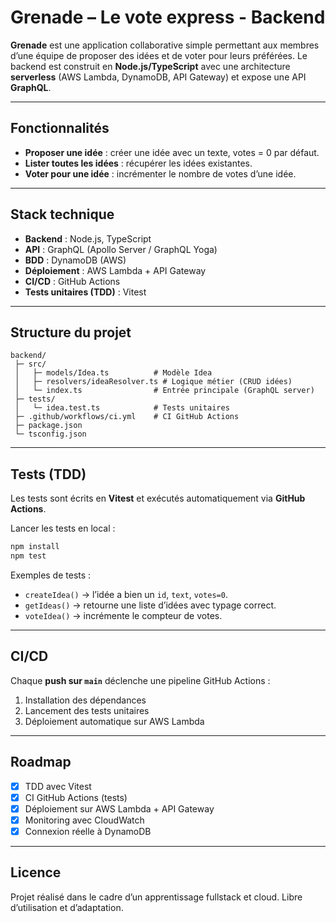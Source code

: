 
# Grenade – Le vote express - Backend

**Grenade** est une application collaborative simple permettant aux membres d’une équipe de proposer des idées et de voter pour leurs préférées.
Le backend est construit en **Node.js/TypeScript** avec une architecture **serverless** (AWS Lambda, DynamoDB, API Gateway) et expose une API **GraphQL**.

---

## Fonctionnalités

* **Proposer une idée** : créer une idée avec un texte, votes = 0 par défaut.
* **Lister toutes les idées** : récupérer les idées existantes.
* **Voter pour une idée** : incrémenter le nombre de votes d’une idée.

---

## Stack technique

* **Backend** : Node.js, TypeScript
* **API** : GraphQL (Apollo Server / GraphQL Yoga)
* **BDD** : DynamoDB (AWS)
* **Déploiement** : AWS Lambda + API Gateway
* **CI/CD** : GitHub Actions
* **Tests unitaires (TDD)** : Vitest

---

## Structure du projet

```
backend/
 ├─ src/
 │   ├─ models/Idea.ts          # Modèle Idea
 │   ├─ resolvers/ideaResolver.ts # Logique métier (CRUD idées)
 │   └─ index.ts                # Entrée principale (GraphQL server)
 ├─ tests/
 │   └─ idea.test.ts            # Tests unitaires
 ├─ .github/workflows/ci.yml    # CI GitHub Actions
 ├─ package.json
 └─ tsconfig.json
```

---

## Tests (TDD)

Les tests sont écrits en **Vitest** et exécutés automatiquement via **GitHub Actions**.

Lancer les tests en local :

```bash
npm install
npm test
```

Exemples de tests :

* `createIdea()` → l’idée a bien un `id`, `text`, `votes=0`.
* `getIdeas()` → retourne une liste d’idées avec typage correct.
* `voteIdea()` → incrémente le compteur de votes.

---

## CI/CD

Chaque **push sur `main`** déclenche une pipeline GitHub Actions :

1. Installation des dépendances
2. Lancement des tests unitaires
3. Déploiement automatique sur AWS Lambda

---

## Roadmap

* [X] TDD avec Vitest
* [X] CI GitHub Actions (tests)
* [X] Déploiement sur AWS Lambda + API Gateway
* [X] Monitoring avec CloudWatch
* [X] Connexion réelle à DynamoDB

---

## Licence

Projet réalisé dans le cadre d’un apprentissage fullstack et cloud.
Libre d’utilisation et d’adaptation.
